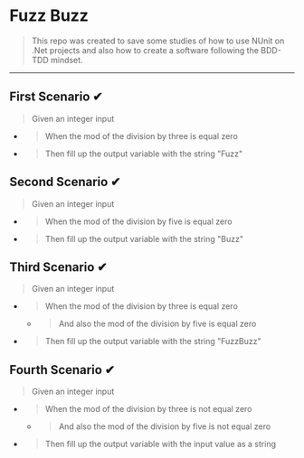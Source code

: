 # Fuzz Buzz
> This repo was created to save some studies of how to use NUnit on .Net projects and also how to create a software following the BDD-TDD mindset.
---
## First Scenario ✔
> Given an integer input
- > When the mod of the division by three is equal zero
- > Then fill up the output variable with the string "Fuzz"

## Second Scenario ✔
> Given an integer input
- > When the mod of the division by five is equal zero
- > Then fill up the output variable with the string "Buzz"

## Third Scenario ✔
> Given an integer input
- > When the mod of the division by three is equal zero
    - > And also the mod of the division by five is equal zero
- > Then fill up the output variable with the string "FuzzBuzz"

## Fourth Scenario ✔
> Given an integer input
- > When the mod of the division by three is not equal zero
    - > And also the mod of the division by five is not equal zero
- > Then fill up the output variable with the input value as a string